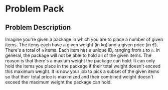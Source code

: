 # Problem Pack

## Problem Description
Imagine you're given a package in which you are to place a number of given items. The items each have a given weight (in kg) and a given price (in €). There's a total of `n` items. Each item has a unique ID, ranging from `1` to `n`.
In general, the package will not be able to hold all of the given items. The reason is that there's a maxium weight the package can hold. It can only hold the items you place in the package if their total weight doesn't exceed this maximum weight.
It is now your job to pick a subset of the given items so that their total price is maximized and their combined weight doesn't exceed the maximum weight the package can hold.